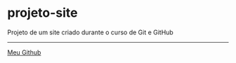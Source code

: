 # projeto-site
 Projeto de um site criado durante o curso de Git e GitHub

 ---

 [Meu Github](https://www.google.com)
